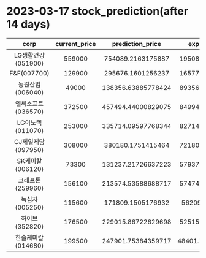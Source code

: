 # 2023-03-17 stock_prediction(after 14 days)

|   corp   |   current_price   |   prediction_price   |   expected_profit   |
|:--------:|:-----------------:|:--------------------:|:-------------------:|
|LG생활건강(051900)|559000|754089.2163175887|195089.2163175887|
|F&F(007700)|129900|295676.1601256237|165776.1601256237|
|동원산업(006040)|49000|138356.63885778424|89356.63885778424|
|엔씨소프트(036570)|372500|457494.44000829075|84994.44000829075|
|LG이노텍(011070)|253000|335714.09597768344|82714.09597768344|
|CJ제일제당(097950)|308000|380180.1751415464|72180.17514154641|
|SK케미칼(006120)|73300|131237.21726637223|57937.21726637223|
|크래프톤(259960)|156100|213574.53588688717|57474.53588688717|
|녹십자(005250)|115600|171809.1505176932|56209.1505176932|
|하이브(352820)|176500|229015.86722629698|52515.86722629698|
|한솔케미칼(014680)|199500|247901.75384359717|48401.753843597166|
